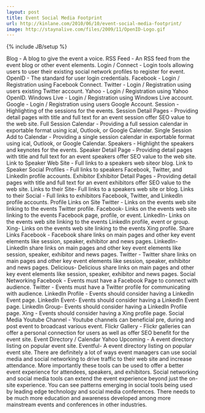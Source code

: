 ```yaml
---
layout: post
title: Event Social Media Footprint
url: http://kinlane.com/2010/06/10/event-social-media-footprint/
image: http://staynalive.com/files/2009/11/OpenID-Logo.gif
---
```

{% include JB/setup %}
<p>
     Blog - A blog to give the event a voice. RSS Feed - An RSS feed from the event blog or other event elements. Login / Connect - Login tools allowing users to user their existing social network profiles to register for event. OpenID - The standard for user login credentials. Facebook - Login / Registration using Facebook Connect. Twitter - Login / Registration using users existing Twitter account. Yahoo - Login / Registration using Yahoo OpenID. Windows Live - Login / Registration using Windows Live account. Google - Login / Registration using users Google Account. Session - Highlighting of the sessions for the events. Session Detail Pages - Providing detail pages with title and full text for an event session offer SEO value to the web site. Full Session Calendar - Providing a full session calendar in exportable format using ical, Outlook, or Google Calendar. Single Session Add to Calendar - Providing a single session calendar in exportable format using ical, Outlook, or Google Calendar. Speakers - Highlight the speakers and keynotes for the events. Speaker Detail Page - Providing detail pages with title and full text for an event speakers offer SEO value to the web site. Link to Speaker Web Site - Full links to a speakers web siteor blog. Link to Speaker Social Profiles - Full links to speakers Facebook, Twitter, and LinkedIn profile accounts. Exhibitor Exhibitor Detail Pages - Providing detail pages with title and full text for an event exhibitors offer SEO value to the web site. Links to their Site- Full links to a speakers web site or blog. Links to their Social - Full links to exhibitors Facebook, Twitter, and LinkedIn profile accounts. Profile Links on Site Twitter - Links on the events web site linking to the events Twitter profile. Facebook- Links on the events web site linking to the events Facebook page, profile, or event. LinkedIn- Links on the events web site linking to the events LinkedIn profile, event or group. Xing- Links on the events web site linking to the events Xing profile. Share Links Facebook - Facebook share links on main pages and other key event elements like session, speaker, exhibitor and news pages. LinkedIn- LinkedIn share links on main pages and other key event elements like session, speaker, exhibitor and news pages. Twitter - Twitter share links on main pages and other key event elements like session, speaker, exhibitor and news pages. Delicious- Delicious share links on main pages and other key event elements like session, speaker, exhibitor and news pages. Social Networking Facebook - Events must have a Facebook Page to connect with audience. Twitter - Events must have a Twitter profile for communicating with audience. LinkedIn Profile - Events should consider having a LinkedIn Event page. LinkedIn Event- Events should consider having a LinkedIn Event page. LinkedIn Group- Events should consider having a LinkedIn Profile page. Xing - Events should consider having a Xing profile page. Social Media Youtube Channel - Youtube channels can beneficial pre, during and post event to broadcast various event. Flickr Gallery - Flickr galleries can offer a personal connection for users as well as offer SEO benefit for the event site. Event Directory / Calendar Yahoo Upcoming - A event directory listing on popular event site. Eventful- A event directory listing on popular event site. There are definitely a lot of ways event managers can use social media and social networking to drive traffic to their web site and increase attendance. More importantly these tools can be used to offer a better event experience for attendees, speakers, and exhibitors. Social networking and social media tools can extend the event experience beyond just the on-site experience. You can see patterns emerging in social tools being used by leading edge technology and social media conferences. There needs to be much more education and awareness developed among more mainstream events and conferences in other industries.
</p>